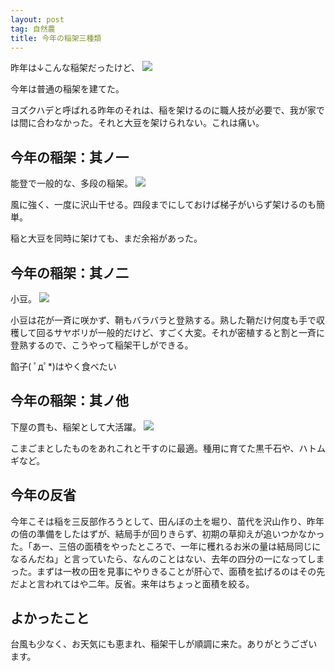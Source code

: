 ```yaml
---
layout: post
tag: 自然農
title: 今年の稲架三種類
---
```

昨年は↓こんな稲架だったけど、
![](https://c2.staticflickr.com/8/7463/15587155780_67dbf63f4e.jpg)

今年は普通の稲架を建てた。

ヨズクハデと呼ばれる昨年のそれは、稲を架けるのに職人技が必要で、我が家では間に合わなかった。それと大豆を架けられない。これは痛い。

## 今年の稲架：其ノ一
能登で一般的な、多段の稲架。
![](https://c2.staticflickr.com/6/5735/22870880839_d78a3fdebb.jpg)

風に強く、一度に沢山干せる。四段までにしておけば梯子がいらず架けるのも簡単。

稲と大豆を同時に架けても、まだ余裕があった。

## 今年の稲架：其ノ二
小豆。
![](https://c1.staticflickr.com/1/635/22611669073_383afee2b1.jpg)

小豆は花が一斉に咲かず、鞘もバラバラと登熟する。熟した鞘だけ何度も手で収穫して回るサヤボリが一般的だけど、すごく大変。それが密植すると割と一斉に登熟するので、こうやって稲架干しができる。

餡子( ﾟдﾟ*)はやく食べたい

## 今年の稲架：其ノ他
下屋の貫も、稲架として大活躍。
![](https://c2.staticflickr.com/6/5678/22844663657_e03c286c32.jpg)

こまごまとしたものをあれこれと干すのに最適。種用に育てた黒千石や、ハトムギなど。


## 今年の反省

今年こそは稲を三反部作ろうとして、田んぼの土を堀り、苗代を沢山作り、昨年の倍の準備をしたはずが、結局手が回りきらず、初期の草抑えが追いつかなかった。「あー、三倍の面積をやったところで、一年に穫れるお米の量は結局同じになるんだね」と言っていたら、なんのことはない、去年の四分の一になってしまった。まずは一枚の田を見事にやりきることが肝心で、面積を拡げるのはその先だよと言われてはや二年。反省。来年はちょっと面積を絞る。


## よかったこと

台風も少なく、お天気にも恵まれ、稲架干しが順調に来た。ありがとうございます。
